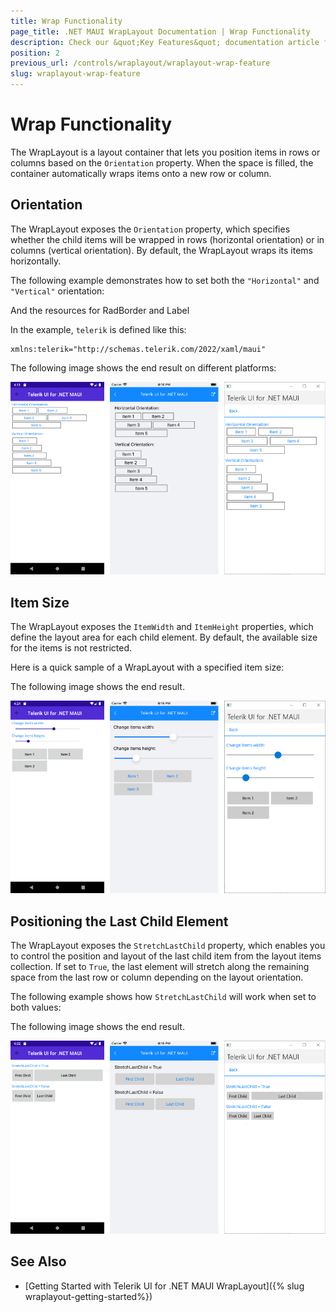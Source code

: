 ```yaml
---
title: Wrap Functionality
page_title: .NET MAUI WrapLayout Documentation | Wrap Functionality
description: Check our &quot;Key Features&quot; documentation article for Telerik WrapLayout for .NET MAUI control.
position: 2
previous_url: /controls/wraplayout/wraplayout-wrap-feature
slug: wraplayout-wrap-feature
---
```


# Wrap Functionality

The WrapLayout is a layout container that lets you position items in rows or columns based on the `Orientation` property. When the space is filled, the container automatically wraps items onto a new row or column.

## Orientation

The WrapLayout exposes the `Orientation` property, which specifies whether the child items will be wrapped in rows (horizontal orientation) or in columns (vertical orientation). By default, the WrapLayout wraps its items horizontally.

The following example demonstrates how to set both the `"Horizontal"` and `"Vertical"` orientation:

<snippet id='wraplayout-orientation' />

And the resources for RadBorder and Label

<snippet id='wraplayout-orientation-resources' />

In the example, `telerik` is defined like this:

 ```XAML
xmlns:telerik="http://schemas.telerik.com/2022/xaml/maui" 
 ```


The following image shows the end result on different platforms:

![WrapLayout Orientation](images/wraplayout_orientation.png)

## Item Size

The WrapLayout exposes the `ItemWidth` and `ItemHeight` properties, which define the layout area for each child element. By default, the available size for the items is not restricted.

Here is a quick sample of a WrapLayout with a specified item size:

<snippet id='wraplayout-item-size' />


The following image shows the end result.

![RadWrapLayout ItemSize](images/wraplayout_itemsize.png)

## Positioning the Last Child Element

The WrapLayout exposes the `StretchLastChild` property, which enables you to control the position and layout of the last child item from the layout items collection. If set to `True`, the last element will stretch along the remaining space from the last row or column depending on the layout orientation.

The following example shows how `StretchLastChild` will work when set to both values:

<snippet id='wraplayout-position-lastelement'/>

The following image shows the end result.

![RadWrapLayout Positioning](images/wraplayout_positionlast.png)

## See Also

- [Getting Started with Telerik UI for .NET MAUI WrapLayout]({% slug wraplayout-getting-started%})
